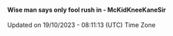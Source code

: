 #### Wise man says only fool rush in - McKidKneeKaneSir
Updated on 19/10/2023 - 08:11:13 (UTC) Time Zone
